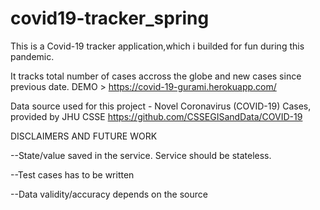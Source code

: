 # covid19-tracker_spring
This is a Covid-19 tracker application,which i builded for fun during this pandemic.

It tracks total number of cases accross the globe and new cases since previous date.
DEMO > https://covid-19-gurami.herokuapp.com/

Data source used for this project - Novel Coronavirus (COVID-19) Cases, provided by JHU CSSE 
https://github.com/CSSEGISandData/COVID-19

DISCLAIMERS AND FUTURE WORK

--State/value saved in the service. Service should be stateless.

--Test cases has to be written

--Data validity/accuracy depends on the source
